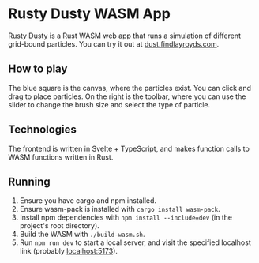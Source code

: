# Rusty Dusty WASM App

Rusty Dusty is a Rust WASM web app that runs a simulation of different grid-bound particles.
You can try it out at [dust.findlayroyds.com](http://dust.findlayroyds.com).
## How to play
The blue square is the canvas, where the particles exist.
You can click and drag to place particles.
On the right is the toolbar, where you can use the slider to change the brush size and select the type of particle.
## Technologies
The frontend is written in Svelte + TypeScript, and makes function calls to WASM functions written in Rust.
## Running
1. Ensure you have cargo and npm installed.
1. Ensure wasm-pack is installed with `cargo install wasm-pack`.
1. Install npm dependencies with `npm install --include=dev` (in the project's root directory).
1. Build the WASM with `./build-wasm.sh`.
1. Run `npm run dev` to start a local server, and visit the specified localhost link
(probably [localhost:5173](http://localhost:5173)).
